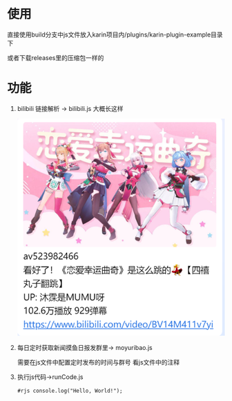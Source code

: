 # 使用

直接使用build分支中js文件放入karin项目内/plugins/karin-plugin-example目录下

或者下载releases里的压缩包一样的

# 功能

1. bilibili 链接解析 -> bilibili.js
   大概长这样

   ![1748506825783](image/README/1748506825783.png)
2. 每日定时获取新闻摸鱼日报发群里-> moyuribao.js

   需要在js文件中配置定时发布的时间与群号 看js文件中的注释
   
3. 执行js代码->runCode.js

   ```
   #rjs console.log("Hello, World!");
   ```
